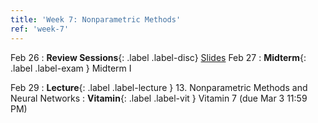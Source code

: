 ```yaml
---
title: 'Week 7: Nonparametric Methods'
ref: 'week-7'
---
```

Feb 26
: **Review Sessions**{: .label .label-disc} [Slides](https://docs.google.com/presentation/d/1oY2K2JRJCPmEwgpDRmgNONDgiMZlMWOHTbGg1s5k8D0/edit?usp=sharing)
Feb 27
: **Midterm**{: .label .label-exam } Midterm I

Feb 29
: **Lecture**{: .label .label-lecture } 13. Nonparametric Methods and Neural Networks
: **Vitamin**{: .label .label-vit } Vitamin 7 (due Mar 3 11:59 PM)
